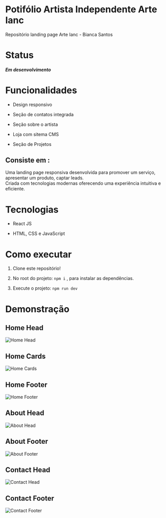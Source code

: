 # Potifólio Artista Independente Arte Ianc

Repositório landing page Arte Ianc - Bianca Santos

# Status
##### Em desenvolvimento

# Funcionalidades

* Design responsivo

* Seção de contatos integrada

* Seção sobre o artista

* Loja com sitema CMS

* Seção de Projetos

## Consiste em :

Uma landing page responsiva desenvolvida para promover um serviço, apresentar um produto, captar leads.  
Criada com tecnologias modernas oferecendo uma experiência intuitiva e eficiente.

# Tecnologias 

* React JS

* HTML, CSS e JavaScript

# Como executar

1. Clone este repositório!

2. No root do projeto: ```npm i``` , para instalar as dependências.

3. Execute o projeto: ```npm run dev```

# Demonstração

## Home Head

![Home Head](https://github.com/user-attachments/assets/55d40078-aa06-43a5-be83-808fd40dbbbf)

## Home Cards

![Home Cards](https://github.com/user-attachments/assets/5e9cbb9b-aaf3-458f-a4b3-a4982d75668d)

## Home Footer

![Home Footer](https://github.com/user-attachments/assets/a91386c9-a039-48e1-943b-ca9c1083f834)

## About Head

![About Head](https://github.com/user-attachments/assets/2d333669-a046-426d-ac1a-bf8bc2b0806c)

## About Footer

![About Footer](https://github.com/user-attachments/assets/0a6018e8-62b1-4b99-8ab9-301f064525a7)

## Contact Head

![Contact Head](https://github.com/user-attachments/assets/eb1fda62-9cd6-44ef-b74f-9738f1c7abab)

## Contact Footer

![Contact Footer](https://github.com/user-attachments/assets/a048f9ac-196c-4475-9ad3-2900df526893)